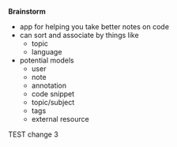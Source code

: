 **Brainstorm**
  - app for helping you take better notes on code
  - can sort and associate by things like
    - topic
    - language
  - potential models
    - user
    - note
    - annotation
    - code snippet
    - topic/subject
    - tags
    - external resource

TEST change 3